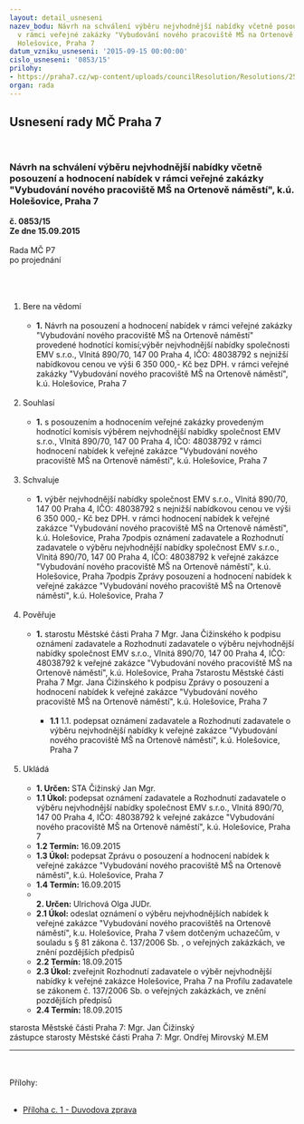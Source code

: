 ```yaml
---
layout: detail_usneseni
nazev_bodu: Návrh na schválení výběru nejvhodnější nabídky včetně posouzení a hodnocení  nabídek
  v rámci veřejné zakázky "Vybudování nového pracoviště MŠ na Ortenově náměstí", k.ú.
  Holešovice, Praha 7
datum_vzniku_usneseni: '2015-09-15 00:00:00'
cislo_usneseni: '0853/15'
prilohy:
- https://praha7.cz/wp-content/uploads/councilResolution/Resolutions/25996/853_15_pril1.doc
organ: rada
---
```

<div id="ucUsn_pList" class="usn">
	<span><h2>Usnesení rady MČ Praha 7 </h2>
<br></span><div class="standBody">
<span><h3>Návrh na schválení výběru nejvhodnější nabídky včetně posouzení a hodnocení  nabídek v rámci veřejné zakázky "Vybudování nového pracoviště MŠ na Ortenově náměstí", k.ú. Holešovice, Praha 7</h3></span><div class="center">
		<strong>č. 0853/15</strong><br>
	</div>
<div class="center">
		<strong>Ze dne 15.09.2015</strong><br><br>
	</div>Rada MČ P7<br>po projednání<br><br><br><ol>
<br><li>Bere na vědomí<br><ul>
<br><li>
<strong>1.</strong> Návrh na posouzení a hodnocení nabídek v rámci veřejné zakázky "Vybudování nového pracoviště MŠ na Ortenově náměstí" provedené hodnotící komisí;výběr nejvhodnější nabídky společnosti EMV s.r.o., Vlnitá 890/70, 147 00 Praha 4, IČO: 48038792 s nejnižší nabídkovou cenou ve výši 6 350 000,- Kč bez DPH. v rámci veřejné zakázky "Vybudování nového pracoviště MŠ na Ortenově náměstí", k.ú. Holešovice, Praha 7</li>
</ul>
<br>
</li>
<li>Souhlasí<br><ul>
<br><li>
<strong>1.</strong> s posouzením a hodnocením veřejné zakázky provedeným hodnotící komisís výběrem nejvhodnější nabídky společnost EMV s.r.o., Vlnitá 890/70, 147 00 Praha 4, IČO: 48038792 v rámci hodnocení nabídek k veřejné zakázce "Vybudování nového pracoviště MŠ na Ortenově náměstí", k.ú. Holešovice, Praha 7</li>
</ul>
<br>
</li>
<li>Schvaluje<br><ul>
<br><li>
<strong>1.</strong> výběr nejvhodnější nabídky společnost EMV s.r.o., Vlnitá 890/70, 147 00 Praha 4, IČO: 48038792 s nejnižší nabídkovou cenou ve výši 6 350 000,- Kč bez DPH. v rámci hodnocení nabídek k veřejné zakázce "Vybudování nového pracoviště MŠ na Ortenově náměstí", k.ú. Holešovice, Praha 7podpis oznámení zadavatele a Rozhodnutí zadavatele o výběru nejvhodnější nabídky společnost EMV s.r.o., Vlnitá 890/70, 147 00 Praha 4, IČO: 48038792 k veřejné zakázce "Vybudování nového pracoviště MŠ na Ortenově náměstí", k.ú. Holešovice, Praha 7podpis Zprávy posouzení a hodnocení nabídek k veřejné zakázce "Vybudování nového pracoviště MŠ na Ortenově náměstí", k.ú. Holešovice, Praha 7 </li>
</ul>
<br>
</li>
<li>Pověřuje<br><ul>
<br><li>
<strong>1.</strong> starostu Městské části Praha 7 Mgr. Jana Čižinského k podpisu oznámení zadavatele a Rozhodnutí zadavatele o výběru nejvhodnější nabídky společnost EMV s.r.o., Vlnitá 890/70, 147 00 Praha 4, IČO: 48038792 k veřejné zakázce "Vybudování nového pracoviště MŠ na Ortenově náměstí", k.ú. Holešovice, Praha 7starostu Městské části Praha 7 Mgr. Jana Čižinského k podpisu Zprávy o posouzení a hodnocení nabídek k veřejné zakázce "Vybudování nového pracoviště MŠ na Ortenově náměstí", k.ú. Holešovice, Praha 7 <br><ul>
<br><li>
<strong>1.1</strong> 1.1. podepsat oznámení zadavatele a Rozhodnutí zadavatele o výběru nejvhodnější nabídky k veřejné zakázce "Vybudování nového pracoviště MŠ na Ortenově náměstí", k.ú. Holešovice, Praha 7 </li>
</ul>
</li>
</ul>
<br>
</li>
<li>Ukládá<br><ul>
<br><li>
<strong>1. Určen: </strong>STA Čižinský Jan Mgr.<br>
</li>
<li>
<strong>1.1 Úkol: </strong>podepsat oznámení zadavatele a Rozhodnutí zadavatele o výběru nejvhodnější nabídky společnost EMV s.r.o., Vlnitá 890/70, 147 00 Praha 4, IČO: 48038792 k veřejné zakázce "Vybudování nového pracoviště MŠ na Ortenově náměstí", k.ú. Holešovice, Praha 7<br>
</li>
<li>
<strong>1.2 Termín: </strong>16.09.2015<br>
</li>
<li>
<strong>1.3 Úkol: </strong>podepsat Zprávu o posouzení a hodnocení nabídek k veřejné zakázce "Vybudování nového pracoviště MŠ na Ortenově náměstí", k.ú. Holešovice, Praha 7 <br>
</li>
<li>
<strong>1.4 Termín: </strong>16.09.2015<br>
</li>
<li>
<strong><br>2. Určen: </strong>Ulrichová Olga JUDr.<br>
</li>
<li>
<strong>2.1 Úkol: </strong>odeslat oznámení o výběru nejvhodnějších nabídek k veřejné zakázce "Vybudování nového pracovištěš na Ortenově náměstí", k.u. Holešovice, Praha 7 všem dotčeným uchazečům, v souladu s § 81 zákona č. 137/2006 Sb. , o veřejných zakázkách, ve znění pozdějších předpisů<br>
</li>
<li>
<strong>2.2 Termín: </strong>18.09.2015<br>
</li>
<li>
<strong>2.3 Úkol: </strong>zveřejnit Rozhodnutí zadavatele o výběr nejvhodnější nabídky k veřejné zakázce Holešovice, Praha 7 na Profilu zadavatele se zákonem č. 137/2006 Sb. o veřejných zakázkách, ve znění pozdějších předpisů <br>
</li>
<li>
<strong>2.4 Termín: </strong>18.09.2015</li>
</ul>
</li>
</ol>starosta Městské části Praha 7: Mgr. Jan Čižinský<br>zástupce starosty Městské části Praha 7: Mgr. Ondřej Mirovský M.EM <br><hr>
<br><br>Přílohy: <br><ul>
<br><li>
<a href="/zdroj.aspx?typ=4&amp;Id=66163&amp;sh=-484511691" target="_blank" title="Odkaz na soubor - 29 kB - nové okno">Příloha c. 1 - Duvodova zprava</a> </li>
</ul>
</div>
</div>
